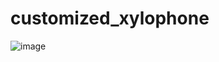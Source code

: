 # customized_xylophone

![image](https://github.com/user-attachments/assets/03fefaf4-23f3-4933-a912-9a7709714f7f)


